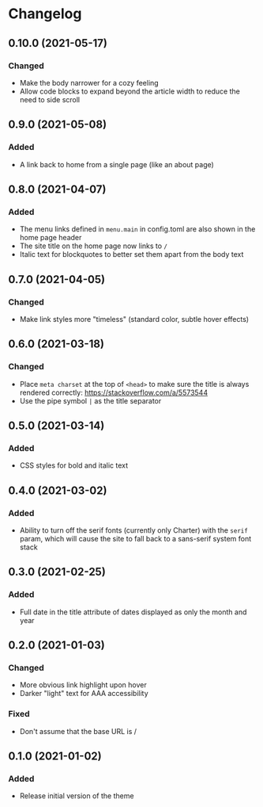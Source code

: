 # Changelog

## 0.10.0 (2021-05-17)

### Changed
- Make the body narrower for a cozy feeling
- Allow code blocks to expand beyond the article width to reduce the need to side scroll

## 0.9.0 (2021-05-08)

### Added
- A link back to home from a single page (like an about page)

## 0.8.0 (2021-04-07)

### Added
- The menu links defined in `menu.main` in config.toml are also shown in the home page header
- The site title on the home page now links to `/`
- Italic text for blockquotes to better set them apart from the body text

## 0.7.0 (2021-04-05)

### Changed
- Make link styles more "timeless" (standard color, subtle hover effects)

## 0.6.0 (2021-03-18)

### Changed
- Place `meta charset` at the top of `<head>` to make sure the title is always
  rendered correctly: https://stackoverflow.com/a/5573544
- Use the pipe symbol `|` as the title separator

## 0.5.0 (2021-03-14)

### Added
- CSS styles for bold and italic text

## 0.4.0 (2021-03-02)

### Added
- Ability to turn off the serif fonts (currently only Charter) with the
  `serif` param, which will cause the site to fall back to a sans-serif
  system font stack

## 0.3.0 (2021-02-25)

### Added
- Full date in the title attribute of dates displayed as only the month and year

## 0.2.0 (2021-01-03)

### Changed
- More obvious link highlight upon hover
- Darker "light" text for AAA accessibility

### Fixed
- Don't assume that the base URL is /

## 0.1.0 (2021-01-02)

### Added
- Release initial version of the theme
